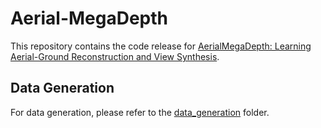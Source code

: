 # Aerial-MegaDepth

This repository contains the code release for [AerialMegaDepth: Learning Aerial-Ground Reconstruction and View Synthesis](https://aerial-megadepth.github.io).

## Data Generation
For data generation, please refer to the [data_generation](data_generation/DATA.md) folder.
